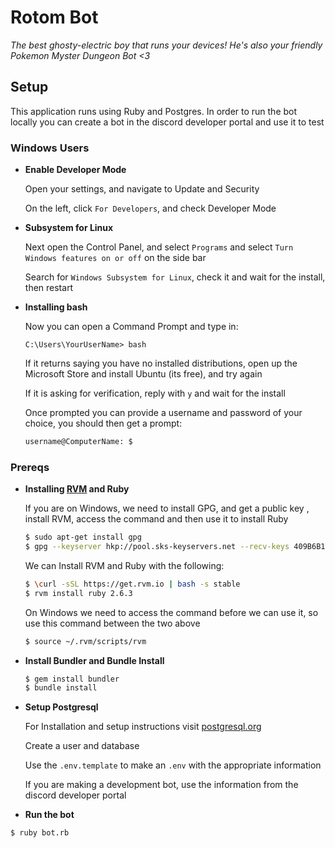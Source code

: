 # Rotom Bot
_The best ghosty-electric boy that runs your devices! He's also your
friendly Pokemon Myster Dungeon Bot <3_

## Setup
This application runs using Ruby and Postgres. In order to run the bot locally
you can create a bot in the discord developer portal and use it to test

### Windows Users
  * __Enable Developer Mode__

    Open your settings, and navigate to Update and Security

    On the left, click `For Developers`, and check Developer Mode

  * __Subsystem for Linux__

    Next open the Control Panel, and select `Programs`
    and select `Turn Windows features on or off` on the side bar

    Search for `Windows Subsystem for Linux`, check it and wait for the
    install, then restart

  * __Installing bash__

    Now you can open a Command Prompt and type in:
    ```
    C:\Users\YourUserName> bash
    ```
    If it returns saying you have no installed distributions, open up the
    Microsoft Store and install Ubuntu (its free), and try again

    If it is asking for verification, reply with `y` and wait for the install

    Once prompted you can provide a username and password of your choice, you
    should then get a prompt:
    ```bash
    username@ComputerName: $
    ```

### Prereqs
  * __Installing [RVM](https://rvm.io/rvm/install) and Ruby__

    If you are on Windows, we need to install GPG, and get a public key
    , install RVM, access the command and then use it to install Ruby

    ```bash
    $ sudo apt-get install gpg
    $ gpg --keyserver hkp://pool.sks-keyservers.net --recv-keys 409B6B1796C275462A1703113804BB82D39DC0E3 7D2BAF1CF37B13E2069D6956105BD0E739499BDB
    ```

    We can Install RVM and Ruby with the following:

    ```bash
    $ \curl -sSL https://get.rvm.io | bash -s stable
    $ rvm install ruby 2.6.3
    ```

    On Windows we need to access the command before we can use it, so use this command between the two above

    ```bash
    $ source ~/.rvm/scripts/rvm
    ```

  * __Install Bundler and Bundle Install__

    ```bash
    $ gem install bundler
    $ bundle install
    ```

  * __Setup Postgresql__

    For Installation and setup instructions visit [postgresql.org](https://www.postgresql.org/download/)

    Create a user and database

    Use the `.env.template` to make an `.env` with the appropriate information

    If you are making a development bot, use the information from the discord developer portal

  * __Run the bot__

  ```bash
  $ ruby bot.rb
  ```
